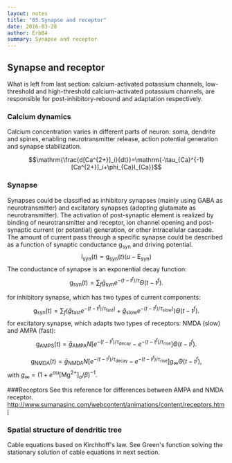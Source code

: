 ```yaml
---
layout: notes
title: "05.Synapse and receptor"
date: 2016-03-28
author: ErbB4
summary: Synapse and receptor
---
```



## Synapse and receptor

What is left from last section:  calcium-activated potassium channels,
low-threshold and high-threshold calcium-activated potassium channels,  are responsible for post-inhibitory-rebound and adaptation respectively.

### Calcium dynamics

Calcium concentration varies in different parts of neuron: soma, dendrite and spines, enabling neurotransmitter release, action potential generation and synapse stabilization.

$$\mathrm{\frac{d[Ca^{2+}]_i}{dt}}=\mathrm{-\tau_{Ca}^{-1}[Ca^{2+}]_i+\phi_{Ca}I_{Ca}}$$

### Synapse
Synapses could be classified as inhibitory synapses (mainly using GABA as neurotransmitter) and excitatory synapses (adopting glutamate as neurotransmitter).
The activation of post-synaptic element is realized by binding of neurotransmitter and receptor, ion channel opening and post-synaptic current (or potential) generation, or other intracellular cascade. The amount of current pass through a specific synapse could be described as a function of synaptic conductance $\mathrm{g_{syn}}$ and driving potential.
$$\mathrm{I_{syn}}(t)=\mathrm{g_{syn}}(t)(u-\mathrm{E_{syn})}$$
The conductance of synapse is an exponential decay function:
$$\mathrm{g_{syn}}(t)=\sum_f\bar{g}_\mathrm{syn}e^{-(t-t^f)/\tau}\Theta(t-t^f).$$

for inhibitory synapse, which has two types of current components:
$$\mathrm{g_{syn}}(t)=\sum_f(\bar{g}_\mathrm{fast}e^{-(t-t^f)/\tau_\mathrm{fast})}+\bar{g}_\mathrm{slow}e^{-(t-t^f)/\tau_\mathrm{slow})})\Theta(t-t^f).$$
for excitatory synapse, which adapts two types of receptors: NMDA (slow) and AMPA (fast):
$$\mathrm{g_{AMPS}}(t)=\bar{g}_\mathrm{AMPA} N [e^{-(t-t^f)/\tau_\mathrm{decay}}-e^{-(t-t^f)/\tau_\mathrm{rise}}]\Theta(t-t^f).$$

$$\mathrm{g_{NMDA}}(t)=\bar{g}_\mathrm{NMDA} N [e^{-(t-t^f)/\tau_\mathrm{decay}}-e^{-(t-t^f)/\tau_\mathrm{rise}}]g_\mathrm{\infty}\Theta(t-t^f),$$ with $g_{\infty} = (1+e^{\alpha u}[\mathrm{Mg}^{2+}]_o/\beta)^{-1}.$

###Receptors
See this reference for differences between AMPA and NMDA receptor.   http://www.sumanasinc.com/webcontent/animations/content/receptors.html


### Spatial structure of dendritic tree
Cable equations based on Kirchhoff's law. See Green's function solving the stationary solution of cable equations in next section.
